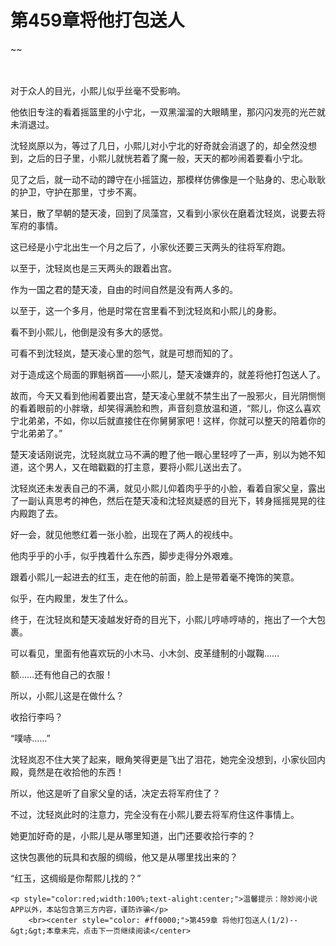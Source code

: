 # 第459章将他打包送人
~~
    	    <p name="pagetop" href="javascript:void(0);" onclick="return false" style="line-height: 35px;padding: 10px;color: #333;"> </p><p>对于众人的目光，小熙儿似乎丝毫不受影响。</p><p>他依旧专注的看着摇篮里的小宁北，一双黑溜溜的大眼睛里，那闪闪发亮的光芒就未消退过。</p><p>沈轻岚原以为，等过了几日，小熙儿对小宁北的好奇就会消退了的，却全然没想到，之后的日子里，小熙儿就恍若着了魔一般，天天的都吵闹着要看小宁北。</p><p>见了之后，就一动不动的蹲守在小摇篮边，那模样仿佛像是一个贴身的、忠心耿耿的护卫，守护在那里，寸步不离。</p><p>某日，散了早朝的楚天凌，回到了凤藻宫，又看到小家伙在磨着沈轻岚，说要去将军府的事情。</p><p>这已经是小宁北出生一个月之后了，小家伙还要三天两头的往将军府跑。</p><p>以至于，沈轻岚也是三天两头的跟着出宫。</p><p>作为一国之君的楚天凌，自由的时间自然是没有两人多的。</p><p>以至于，这一个多月，他是时常在宫里看不到沈轻岚和小熙儿的身影。</p><p>看不到小熙儿，他倒是没有多大的感觉。</p><p>可看不到沈轻岚，楚天凌心里的怨气，就是可想而知的了。</p><p>对于造成这个局面的罪魁祸首——小熙儿，楚天凌嫌弃的，就差将他打包送人了。</p><p>故而，今天又看到他闹着要出宫，楚天凌心里就不禁生出了一股邪火，目光阴恻恻的看着眼前的小胖墩，却笑得满脸和煦，声音刻意放温和道，“熙儿，你这么喜欢宁北弟弟，不如，你以后就直接住在你舅舅家吧！这样，你就可以整天的陪着你的宁北弟弟了。”</p><p>楚天凌话刚说完，沈轻岚就立马不满的瞪了他一眼心里轻哼了一声，别以为她不知道，这个男人，又在暗戳戳的打主意，要将小熙儿送出去了。</p><p>沈轻岚还未发表自己的不满，就见小熙儿仰着肉乎乎的小脸，看着自家父皇，露出了一副认真思考的神色，然后在楚天凌和沈轻岚疑惑的目光下，转身摇摇晃晃的往内殿跑了去。</p><p>好一会，就见他憋红着一张小脸，出现在了两人的视线中。</p><p>他肉乎乎的小手，似乎拽着什么东西，脚步走得分外艰难。</p><p>跟着小熙儿一起进去的红玉，走在他的前面，脸上是带着毫不掩饰的笑意。</p><p>似乎，在内殿里，发生了什么。</p><p>终于，在沈轻岚和楚天凌越发好奇的目光下，小熙儿哼哧哼哧的，拖出了一个大包裹。</p><p>可以看见，里面有他喜欢玩的小木马、小木剑、皮革缝制的小蹴鞠……</p><p>额……还有他自己的衣服！</p><p>所以，小熙儿这是在做什么？</p><p>收拾行李吗？</p><p>“噗哧……”</p><p>沈轻岚忍不住大笑了起来，眼角笑得更是飞出了泪花，她完全没想到，小家伙回内殿，竟然是在收拾他的东西！</p><p>所以，他这是听了自家父皇的话，决定去将军府住了？</p><p>不过，沈轻岚此时的注意力，完全没有在小熙儿要去将军府住这件事情上。</p><p>她更加好奇的是，小熙儿是从哪里知道，出门还要收拾行李的？</p><p>这快包裹他的玩具和衣服的绸缎，他又是从哪里找出来的？</p><p>“红玉，这绸缎是你帮熙儿找的？”</p>
    	
   	<p style="color:red;width:100%;text-alight:center;">温馨提示：除妙阅小说APP以外，本站包含第三方内容，谨防诈骗</p>
    	<br><center style="color: #ff0000;">第459章 将他打包送人(1/2)--&gt;&gt;本章未完，点击下一页继续阅读</center>
    	